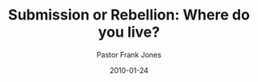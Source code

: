 ---
lunr: "true"
title: "Submission or Rebellion: Where do you live?"
author: "Pastor Frank Jones"
postDate: "01-24-2010"
date: 2010-01-24
category: "sermons"
slug: "2010/01/SubmissionOrRebellion"
icon: microphone
audioLink: "SubmissionOrRebellion"
tags: [submission, rebellion]
mp3: "SubmissionOrRebellion/01242010.mp3"
ogg: "SubmissionOrRebellion/01242010.ogg"
linkurl: "https://archive.org/download/SubmissionOrRebellion/SubmissionOrRebellion_files.xml"
ipath: "https://archive.org/download/SubmissionOrRebellion/01242010.mp3"
layout: sermon.html
---